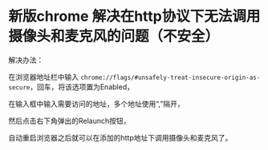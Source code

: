 # 新版chrome 解决在http协议下无法调用摄像头和麦克风的问题（不安全）

解决办法：

在浏览器地址栏中输入 `chrome://flags/#unsafely-treat-insecure-origin-as-secure`，回车，将该选项置为Enabled，

在输入框中输入需要访问的地址，多个地址使用“,”隔开，

然后点击右下角弹出的Relaunch按钮，

自动重启浏览器之后就可以在添加的http地址下调用摄像头和麦克风了。
